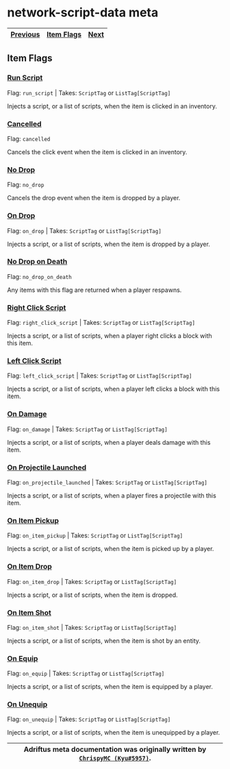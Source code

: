 # network-script-data meta

| [Previous](./entity_flags.md) | [Item Flags](https://github.com/Adriftus-Studios/network-script-data/blob/Stage/denizen_scripts/global/server/framework/item_flags.dsc) | [Next](https://github.com/Adriftus-Studios/network-script-data) |
|:--------:|:----------:|:----:|

## Item Flags

### [Run Script](https://github.com/Adriftus-Studios/network-script-data/blob/Stage/denizen_scripts/global/server/framework/item_flags.dsc#L5)
Flag: `run_script` | Takes: `ScriptTag` or `ListTag[ScriptTag]`

Injects a script, or a list of scripts, when the item is clicked in an inventory.

### [Cancelled](https://github.com/Adriftus-Studios/network-script-data/blob/Stage/denizen_scripts/global/server/framework/item_flags.dsc#L11)
Flag: `cancelled`

Cancels the click event when the item is clicked in an inventory.

### [No Drop](https://github.com/Adriftus-Studios/network-script-data/blob/Stage/denizen_scripts/global/server/framework/item_flags.dsc#L13)
Flag: `no_drop`

Cancels the drop event when the item is dropped by a player.

### [On Drop](https://github.com/Adriftus-Studios/network-script-data/blob/Stage/denizen_scripts/global/server/framework/item_flags.dsc#L15)
Flag: `on_drop` | Takes: `ScriptTag` or `ListTag[ScriptTag]`

Injects a script, or a list of scripts, when the item is dropped by a player.

### [No Drop on Death](https://github.com/Adriftus-Studios/network-script-data/blob/Stage/denizen_scripts/global/server/framework/item_flags.dsc#L17)
Flag: `no_drop_on_death`

Any items with this flag are returned when a player respawns.

### [Right Click Script](https://github.com/Adriftus-Studios/network-script-data/blob/Stage/denizen_scripts/global/server/framework/item_flags.dsc#L19)
Flag: `right_click_script` | Takes: `ScriptTag` or `ListTag[ScriptTag]`

Injects a script, or a list of scripts, when a player right clicks a block with this item.

### [Left Click Script](https://github.com/Adriftus-Studios/network-script-data/blob/Stage/denizen_scripts/global/server/framework/item_flags.dsc#L25)
Flag: `left_click_script` | Takes: `ScriptTag` or `ListTag[ScriptTag]`

Injects a script, or a list of scripts, when a player left clicks a block with this item.

### [On Damage](https://github.com/Adriftus-Studios/network-script-data/blob/Stage/denizen_scripts/global/server/framework/item_flags.dsc#L31)
Flag: `on_damage` | Takes: `ScriptTag` or `ListTag[ScriptTag]`

Injects a script, or a list of scripts, when a player deals damage with this item.

### [On Projectile Launched](https://github.com/Adriftus-Studios/network-script-data/blob/Stage/denizen_scripts/global/server/framework/item_flags.dsc#L37)
Flag: `on_projectile_launched` | Takes: `ScriptTag` or `ListTag[ScriptTag]`

Injects a script, or a list of scripts, when a player fires a projectile with this item.

### [On Item Pickup](https://github.com/Adriftus-Studios/network-script-data/blob/Stage/denizen_scripts/global/server/framework/item_flags.dsc#L44)
Flag: `on_item_pickup` | Takes: `ScriptTag` or `ListTag[ScriptTag]`

Injects a script, or a list of scripts, when the item is picked up by a player.

### [On Item Drop](https://github.com/Adriftus-Studios/network-script-data/blob/Stage/denizen_scripts/global/server/framework/item_flags.dsc#L50)
Flag: `on_item_drop` | Takes: `ScriptTag` or `ListTag[ScriptTag]`

Injects a script, or a list of scripts, when the item is dropped.

### [On Item Shot](https://github.com/Adriftus-Studios/network-script-data/blob/Stage/denizen_scripts/global/server/framework/item_flags.dsc#L57)
Flag: `on_item_shot` | Takes: `ScriptTag` or `ListTag[ScriptTag]`

Injects a script, or a list of scripts, when the item is shot by an entity.

### [On Equip](https://github.com/Adriftus-Studios/network-script-data/blob/Stage/denizen_scripts/global/server/framework/item_flags.dsc#L63)
Flag: `on_equip` | Takes: `ScriptTag` or `ListTag[ScriptTag]`

Injects a script, or a list of scripts, when the item is equipped by a player.

### [On Unequip](https://github.com/Adriftus-Studios/network-script-data/blob/Stage/denizen_scripts/global/server/framework/item_flags.dsc#L69)
Flag: `on_unequip` | Takes: `ScriptTag` or `ListTag[ScriptTag]`

Injects a script, or a list of scripts, when the item is unequipped by a player.

| Adriftus meta documentation was originally written by [`ChrispyMC (Kyu#5957)`](https://github.com/ChrispyMC). |
|:----:|
